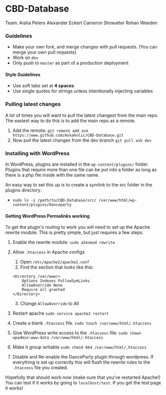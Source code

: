 # CBD-Database

Team:
Aisha Peters
Alexander Eckert
Cameron Showalter
Rohan Weeden

### Guidelines

- Make your own fork, and merge changes with pull requests. (You can merge your own pull requests)
- Work on `dev`
- Only push to `master` as part of a production deployment

#### Style Guidelines
- Use soft tabs set at **4 spaces**.
- Use single quotes for strings unless intentionally injecting variables

### Pulling latest changes
A lot of times you will want to pull the latest changest from the main repo. The easiest way to do
this is to add the main repo as a remote.
1. Add the remote: `git remote add ask https://www.github.com/Askaholic/CBD-Database.git`
2. Now pull the latest changes from the dev branch `git pull ask dev`

### Installing with WordPress

In WordPress, plugins are installed in the `wp-content/plugins/` folder. Plugins
that require more than one file can be put into a folder as long as there is
a php file inside with the same name.

An easy way to set this up is to create a symlink to the src folder in the
plugins directory.
- `sudo ln -s /path/to/CBD-Database/src/ /var/www/html/wp-content/plugins/danceparty `

#### Getting WordPress Permalinks working

To get the plugin's routing to work you will need to set up the Apache rewrite
module. This is pretty simple, but just requires a few steps.

1. Enable the rewrite module: `sudo a2enmod rewrite`
2. Allow `.htaccess` in Apache configs
    1. Open `/etc/apache2/apache2.conf`
    2. Find the section that looks like this:
    ```
    <Directory /var/www/>
        Options Indexes FollowSymLinks
        AllowOverride None
        Require all granted
    </Directory>
    ```
    3. Change `AllowOverride` to All

3. Restart apache `sudo service apache2 restart`
4. Create a blank `.htaccess` file. `sudo touch /var/www/html/.htaccess`
5. Give WordPress write access to the `.htaccess` file: `sudo chown wpadmin:www-data /var/www/html/.htaccess`
6. Make it group writable `sudo chmod 664 /var/www/html/.htaccess`
7. Disable and Re-enable the DanceParty plugin through wordpress. If everything
  is set up correctly this will flush the rewrite rules to the `.htaccess` file
  you created.

Hopefully that should work now (make sure that you've restarted Apache!)
You can test if it works by going to `localhost/test`. If you get the test page
it works!
